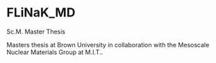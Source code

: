 # FLiNaK_MD
Sc.M. Master Thesis

Masters thesis at Brown University in collaboration with the Mesoscale Nuclear Materials Group at M.I.T.. 
